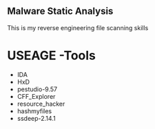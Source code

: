 ## Malware Static Analysis
This is my reverse engineering file scanning skills

# USEAGE -Tools
* IDA
* HxD
* pestudio-9.57
* CFF_Explorer
* resource_hacker
* hashmyfiles
* ssdeep-2.14.1
